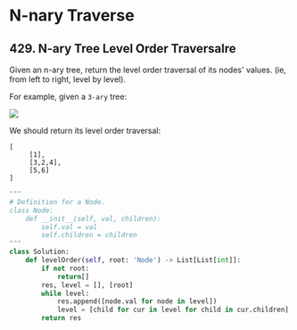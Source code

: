 # N-nary Traverse



## 429. N-ary Tree Level Order Traversalre

Given an n-ary tree, return the level order traversal of its nodes' values. \(ie, from left to right, level by level\).

For example, given a `3-ary` tree:

![](https://assets.leetcode.com/uploads/2018/10/12/narytreeexample.png)

We should return its level order traversal:

```text
[
     [1],
     [3,2,4],
     [5,6]
]
```

```python
"""
# Definition for a Node.
class Node:
    def __init__(self, val, children):
        self.val = val
        self.children = children
"""
class Solution:
    def levelOrder(self, root: 'Node') -> List[List[int]]:
        if not root:
            return[]
        res, level = [], [root]
        while level:
            res.append([node.val for node in level])
            level = [child for cur in level for child in cur.children]
        return res
```

